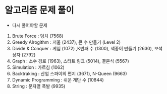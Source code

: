 # 알고리즘 문제 풀이


- 다시 풀어야할 문제

1. Brute Force : 덩치 (7568)
2. Greedy Alrogithm : 저울 (2437), 큰 수 만들기 (Level 2)
3. Divide & Conquer : 게임 (1072) ,K번째 수 (1300), 색종이 만들기 (2630), 보석 상자 (2792)
4. Graph : 소수 경로 (1963), 스타트 링크 (5014), 결혼식 (5567)
5. Simulation : 가르침 (1062) 
6. Backtraking : 산업 스파이의 편지 (3671), N-Queen (9663)
7. Dynamic Programming : 쉬운 계단 수 (10844)
8. String : 문자열 폭발 (9935) 
